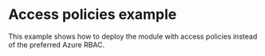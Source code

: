 # Access policies example

This example shows how to deploy the module with access policies instead of the preferred Azure RBAC.

